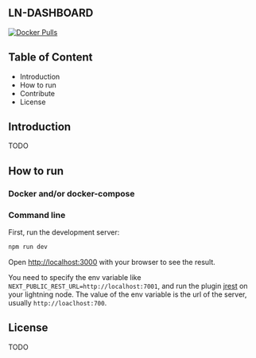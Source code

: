 ## LN-DASHBOARD

[![Docker Pulls](https://img.shields.io/docker/pulls/vincenzopalazzo/ln-dashboard?style=flat-square)](https://hub.docker.com/repository/docker/vincenzopalazzo/ln-dashboard)


## Table of Content

- Introduction
- How to run
- Contribute
- License

## Introduction
TODO

## How to run

### Docker and/or docker-compose


### Command line
First, run the development server:

```bash
npm run dev
```

Open [http://localhost:3000](http://localhost:3000) with your browser to see the result.

You need to specify the env variable like `NEXT_PUBLIC_REST_URL=http://localhost:7001`, and run the plugin [jrest](https://github.com/clightning4j/jrest) on your lightning node.
The value of the env variable is the url of the server, usually `http://loaclhost:700`.

## License
TODO